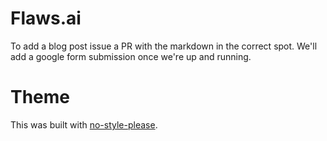 # Flaws.ai

To add a blog post issue a PR with the markdown in the correct spot. 
We'll add a google form submission once we're up and running.


# Theme

This was built with [no-style-please](https://github.com/riggraz/no-style-please).